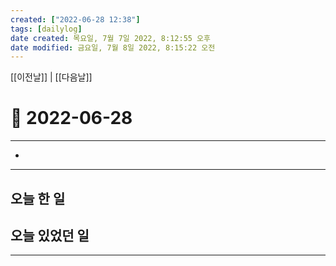 ```yaml
---
created: ["2022-06-28 12:38"]
tags: [dailylog]
date created: 목요일, 7월 7일 2022, 8:12:55 오후
date modified: 금요일, 7월 8일 2022, 8:15:22 오전
---
```


[[이전날]] | [[다음날]]


# 📅 2022-06-28
---
-

---

## 오늘 한 일


## 오늘 있었던 일

---

